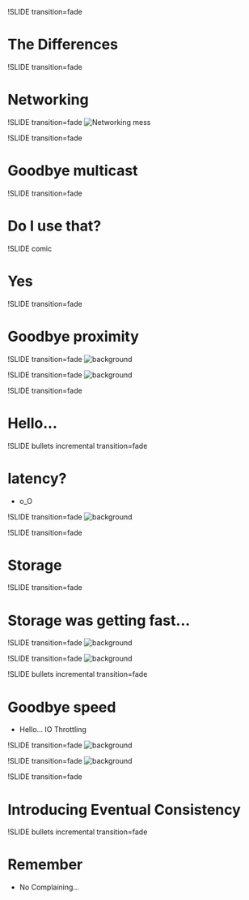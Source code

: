 !SLIDE transition=fade
# The Differences

!SLIDE transition=fade
# Networking

!SLIDE transition=fade
![Networking mess](networking_messy.jpg)

!SLIDE transition=fade
# Goodbye multicast

!SLIDE transition=fade
# Do I use that?

!SLIDE comic
# Yes

!SLIDE transition=fade
# Goodbye proximity

!SLIDE transition=fade
![background](boys_on_bench.jpg)

!SLIDE transition=fade
![background](man_on_bench.jpg)

!SLIDE transition=fade
# Hello...

!SLIDE bullets incremental transition=fade
# latency?

* o_O

!SLIDE transition=fade
![background](bottle.jpg)

!SLIDE transition=fade
# Storage

!SLIDE transition=fade
# Storage was getting fast...

!SLIDE transition=fade
![background](ssd.jpg)

!SLIDE transition=fade
![background](storage.jpg)

!SLIDE bullets incremental transition=fade
# Goodbye speed

* Hello... IO Throttling

!SLIDE transition=fade
![background](cheetah.jpg)

!SLIDE transition=fade
![background](walrus.jpg)

!SLIDE transition=fade
# Introducing Eventual Consistency

!SLIDE bullets incremental transition=fade
# Remember
* No Complaining...

